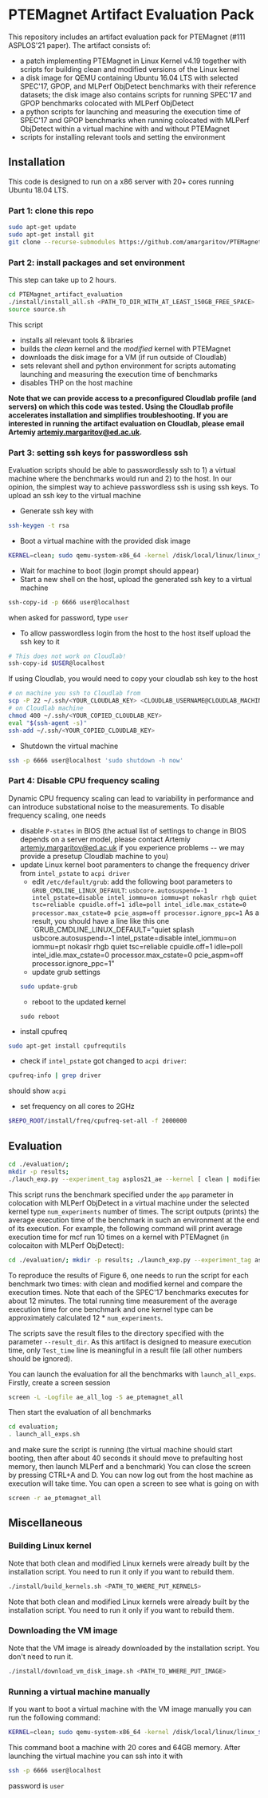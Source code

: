 # PTEMagnet Artifact Evaluation Pack

This repository includes an artifact evaluation pack for PTEMagnet (#111 ASPLOS'21 paper). The artifact consists of:
* a patch implementing PTEMagnet in Linux Kernel v4.19 together with scripts for building clean and modified versions of the Linux kernel 
* a disk image for QEMU containing Ubuntu 16.04 LTS with selected SPEC'17, GPOP, and MLPerf ObjDetect benchmarks with their reference datasets; the disk image also contains scripts for running SPEC'17 and GPOP benchmarks colocated with MLPerf ObjDetect 
* a python scripts for launching and measuring the execution time of SPEC'17 and GPOP benchmarks when running colocated with MLPerf ObjDetect within a virtual machine with and without PTEMagnet
* scripts for installing relevant tools and setting the environment

## Installation
This code is designed to run on a x86 server with 20+ cores running Ubuntu 18.04 LTS. 

### Part 1: clone this repo
```bash
sudo apt-get update
sudo apt-get install git
git clone --recurse-submodules https://github.com/amargaritov/PTEMagnet_artifact_evaluation.git
```

### Part 2: install packages and set environment
This step can take up to 2 hours. 
```bash
cd PTEMagnet_artifact_evaluation
./install/install_all.sh <PATH_TO_DIR_WITH_AT_LEAST_150GB_FREE_SPACE>
source source.sh
```
This script  
* installs all relevant tools & libraries
* builds the _clean_ kernel and the _modified_ kernel with PTEMagnet
* downloads the disk image for a VM (if run outside of Cloudlab)
* sets relevant shell and python environment for scripts automating launching and measuring the execution time of benchmarks
* disables THP on the host machine

**Note that we can provide access to a preconfigured Cloudlab profile (and servers) on which this code was tested. Using the Cloudlab profile accelerates installation and simplifies troubleshooting. If you are interested in running the artifact evaluation on Cloudlab, please email Artemiy <artemiy.margaritov@ed.ac.uk>.**

### Part 3: setting ssh keys for passwordless ssh
Evaluation scripts should be able to passwordlessly ssh to 1) a virtual machine where the benchmarks would run and 2) to the host. In our opinion, the simplest way to achieve passwordless ssh is using ssh keys. To upload an ssh key to the virtual machine
* Generate ssh key with 
```bash
ssh-keygen -t rsa
```
* Boot a virtual machine with the provided disk image
```bash
KERNEL=clean; sudo qemu-system-x86_64 -kernel /disk/local/linux/linux_$KERNEL/arch/x86/boot/bzImage -boot c -m 64G -hda /disk/local/rootfs.img -append "root=/dev/sda rw" -device e1000,netdev=net0 -netdev user,id=net0,hostfwd=tcp::6666-:22 --enable-kvm -smp 20 -cpu host -nographic
```
* Wait for machine to boot (login prompt should appear)
* Start a new shell on the host, upload the generated ssh key to a virtual machine 
```bash 
ssh-copy-id -p 6666 user@localhost
```
when asked for password, type `user`
* To allow passwordless login from the host to the host itself upload the ssh key to it
```bash
# This does not work on Cloudlab!
ssh-copy-id $USER@localhost
```
If using Cloudlab, you would need to copy your cloudlab ssh key to the host 
```bash
# on machine you ssh to Cloudlab from
scp -P 22 ~/.ssh/<YOUR_CLOUDLAB_KEY> <CLOUDLAB_USERNAME@CLOUDLAB_MACHINE>:~/.ssh/ 
# on Cloudlab machine
chmod 400 ~/.ssh/<YOUR_COPIED_CLOUDLAB_KEY>
eval "$(ssh-agent -s)"
ssh-add ~/.ssh/<YOUR_COPIED_CLOUDLAB_KEY>
```
* Shutdown the virtual machine
```bash 
ssh -p 6666 user@localhost 'sudo shutdown -h now' 
```
### Part 4: Disable CPU frequency scaling
Dynamic CPU frequency scaling can lead to variability in performance and can introduce substational noise to the measurements. To disable frequency scaling, one needs
* disable `P-states` in BIOS (the actual list of settings to change in BIOS depends on a server model, please contact Artemiy <artemiy.margaritov@ed.ac.uk> if you experience problems -- we may provide a presetup Cloudlab machine to you)
* update Linux kernel boot paramenters to change the frequency driver from `intel_pstate` to `acpi driver`
  * edit `/etc/default/grub`: add the following boot parameters to `GRUB_CMDLINE_LINUX_DEFAULT`:
  `usbcore.autosuspend=-1 intel_pstate=disable intel_iommu=on iommu=pt nokaslr rhgb quiet tsc=reliable cpuidle.off=1 idle=poll intel_idle.max_cstate=0 processor.max_cstate=0 pcie_aspm=off processor.ignore_ppc=1`
  As a result, you should have a line like this one
  `GRUB_CMDLINE_LINUX_DEFAULT="quiet splash usbcore.autosuspend=-1 intel_pstate=disable intel_iommu=on iommu=pt nokaslr rhgb quiet tsc=reliable cpuidle.off=1 idle=poll intel_idle.max_cstate=0 processor.max_cstate=0 pcie_aspm=off processor.ignore_ppc=1"
  * update grub settings 
  ```bash
  sudo update-grub
  ```
  * reboot to the updated kernel 
  ```
  sudo reboot
  ```
* install cpufreq
```bash 
sudo apt-get install cpufrequtils
```
* check if `intel_pstate` got changed to `acpi driver`:
```bash
cpufreq-info | grep driver
```
should show `acpi`
* set frequency on all cores to 2GHz
```bash 
$REPO_ROOT/install/freq/cpufreq-set-all -f 2000000
```


## Evaluation 
```bash
cd ./evaluation/; 
mkdir -p results;
./lauch_exp.py --experiment_tag asplos21_ae --kernel [ clean | modified] --app [ bfs | cc | nibble | pr | gcc | mcf | omnetpp | xz ] --num_experiments <int>  --result_dir <FULL_PATH_DIR_TO_STORE_RESULT_FILES_TO> 
```
This script runs the benchmark specified under the `app` parameter in colocation with MLPerf ObjDetect in a virtual machine under the selected kernel type `num_experiments` number of times. The script outputs (prints) the average execution time of the benchmark in such an environment at the end of its execution. 
For example, the following command will print average execution time for mcf run 10 times on a kernel with PTEMagnet (in colocaiton with MLPerf ObjDetect):
```bash
cd ./evaluation/; mkdir -p results; ./launch_exp.py --experiment_tag asplos21_ae --kernel modified --app mcf --num_experiments 10 --result_dir $(pwd)/results
```
To reproduce the results of Figure 6, one needs to run the script for each benchmark two times: with clean and modified kernel and compare the execution times. Note that each of the SPEC'17 benchmarks executes for about 12 minutes. The total running time measurement of the average execution time for one benchmark and one kernel type can be approximately calculated 12 * `num_experiments`.

The scripts save the result files to the directory specified with the parameter `--result_dir`. As this artifact is designed to measure execution time, only `Test_time` line is meaningful in a result file (all other numbers should be ignored).

You can launch the evaluation for all the benchmarks with `launch_all_exps`. Firstly, create a screen session 
```bash 
screen -L -Logfile ae_all_log -S ae_ptemagnet_all
```
Then start the evaluation of all benchmarks 
```bash
cd evaluation;
. launch_all_exps.sh
```
and make sure the script is running (the virtual machine should start booting, then after about 40 seconds it should move to prefaulting host memory, then launch MLPerf and a benchmark)
You can close the screen by pressing CTRL+A and D. You can now log out from the host machine as execution will take time. 
You can open a screen to see what is going on with 
```bash
screen -r ae_ptemagnet_all
```

## Miscellaneous

### Building Linux kernel 
Note that both clean and modified Linux kernels were already built by the installation script. You need to run it only if you want to rebuild them. 
```bash
./install/build_kernels.sh <PATH_TO_WHERE_PUT_KERNELS> 
```
Note that both clean and modified Linux kernels were already built by the installation script. You need to run it only if you want to rebuild them. 

### Downloading the VM image
Note that the VM image is already downloaded by the installation script. You don't need to run it.
```bash
./install/download_vm_disk_image.sh <PATH_TO_WHERE_PUT_IMAGE>
```
### Running a virtual machine manually
If you want to boot a virtual machine with the VM image manually you can run the following command:
```bash 
KERNEL=clean; sudo qemu-system-x86_64 -kernel /disk/local/linux/linux_$KERNEL/arch/x86/boot/bzImage -boot c -m 64G -hda /disk/local/rootfs.img -append "root=/dev/sda rw" -device e1000,netdev=net0 -netdev user,id=net0,hostfwd=tcp::6666-:22 --enable-kvm -smp 20 -cpu host -nographic
```
This command boot a machine with 20 cores and 64GB memory. 
After launching the virtual machine you can ssh into it with
```bash 
ssh -p 6666 user@localhost
```
password is `user`
